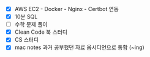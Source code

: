 - [x] AWS EC2 - Docker - Nginx - Certbot 연동
- [x] 10분 SQL
- [ ] 수학 문제 풀이
- [x] Clean Code 북 스터디
- [x] CS 스터디
- [x] mac notes 과거 공부했던 자료 옵시디언으로 통합 (~ing)